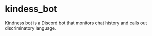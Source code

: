 # kindess_bot
Kindness bot is a Discord bot that monitors chat history and calls out discriminatory language. 
